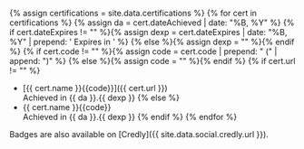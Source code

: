 {% assign certifications = site.data.certifications %}
{% for cert in certifications %}
{% assign da = cert.dateAchieved | date: "%B, %Y" %}
{% if cert.dateExpires != "" %}{% assign dexp = cert.dateExpires | date: "%B, %Y" | prepend: ' Expires in ' %}
{% else %}{% assign dexp = "" %}{% endif %}
{% if cert.code != "" %}{% assign code = cert.code | prepend: " \(" | append: "\)" %}
{% else %}{% assign code = "" %}{% endif %}
{% if cert.url != "" %}
- [{{ cert.name }}{{code}}]({{ cert.url }})<br>Achieved in {{ da }}.{{ dexp }}
{% else %}
- {{ cert.name }}{{code}}<br>Achieved in {{ da }}.{{ dexp }}
{% endif %}
{% endfor %}

Badges are also available on [Credly]({{ site.data.social.credly.url }}).

